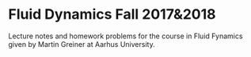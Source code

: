 Fluid Dynamics Fall 2017&2018
===============================

Lecture notes and homework problems for the course in Fluid Fynamics given by Martin Greiner at Aarhus University.

